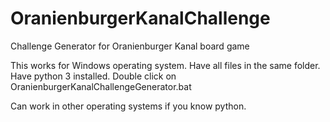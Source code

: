 # OranienburgerKanalChallenge
Challenge Generator for Oranienburger Kanal board game

This works for Windows operating system.
Have all files in the same folder.
Have python 3 installed.
Double click on OranienburgerKanalChallengeGenerator.bat

Can work in other operating systems if you know python.
